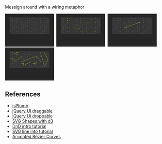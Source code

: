 Messign around with a wiring metaphor

<img src="https://github.com/ali5ter/wiring/blob/master/images/screenshots/wiring-00.png?raw=true" width="32%"/>&nbsp;
<img src="https://github.com/ali5ter/wiring/blob/master/images/screenshots/wiring-01.png?raw=true" width="32%"/>&nbsp;
<img src="https://github.com/ali5ter/wiring/blob/master/images/screenshots/wiring-02.png?raw=true" width="32%"/>&nbsp;
<img src="https://github.com/ali5ter/wiring/blob/master/images/screenshots/wiring-03.png?raw=true" width="32%"/>&nbsp;

References
----------
* [jsPlumb](http://jsplumbtoolkit.com/doc/home)
* [jQuery UI draggable](http://api.jqueryui.com/draggable/)
* [jQuery UI droppable](http://api.jqueryui.com/droppable)
* [SVG Shapes with d3](https://github.com/mbostock/d3/wiki/SVG-Shapes)
* [DnD intro tutorial](http://www.elated.com/articles/drag-and-drop-with-jquery-your-essential-guide/)
* [SVG line into tutorial](http://knowledgestockpile.blogspot.com/2011/12/drawing-straight-line-with-d3js.html)
* [Animated Bézier Curves](http://www.jasondavies.com/animated-bezier/)

